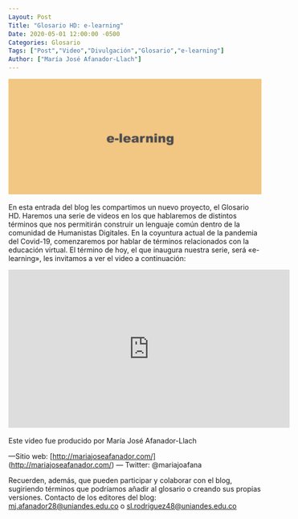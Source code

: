 ```yaml
---
Layout: Post
Title: "Glosario HD: e-learning"
Date: 2020-05-01 12:00:00 -0500
Categories: Glosario
Tags: ["Post","Video","Divulgación","Glosario","e-learning"]  
Author: ["María José Afanador-Llach"]  
---
```

![Imagen portada](/assets/blog/img_elearning.png) 

En esta entrada del blog les compartimos un nuevo proyecto, el Glosario HD. Haremos una serie de videos en los que hablaremos de distintos términos que nos permitirán construir un lenguaje común dentro de la comunidad de Humanistas Digitales. En la coyuntura actual de la pandemia del Covid-19, comenzaremos por hablar de términos relacionados con la educación virtual. El término de hoy, el que inaugura nuestra serie, será «e-learning», les invitamos a ver el video a continuación:

<iframe width="560" height="315" src="https://www.youtube-nocookie.com/embed/byzqUBauOBM?si=N1JTj3X78jqlZd9v" title="YouTube video player" frameborder="0" allow="accelerometer; autoplay; clipboard-write; encrypted-media; gyroscope; picture-in-picture; web-share" allowfullscreen></iframe>

Este video fue producido por María José Afanador-Llach

—Sitio web: [http://mariajoseafanador.com/] (http://mariajoseafanador.com/) — Twitter: @mariajoafana

Recuerden, además, que pueden participar y colaborar con el blog, sugiriendo términos que podríamos añadir al glosario o creando sus propias versiones. Contacto de los editores del blog: 
mj.afanador28@uniandes.edu.co o sl.rodriguez48@uniandes.edu.co
 
